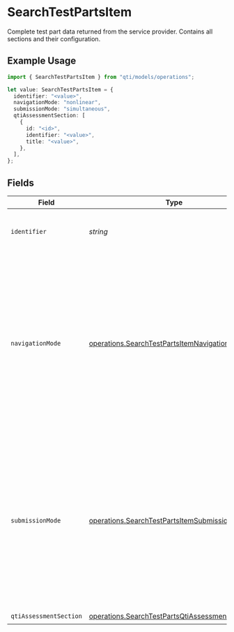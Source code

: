 # SearchTestPartsItem

Complete test part data returned from the service provider. Contains all sections and their configuration.

## Example Usage

```typescript
import { SearchTestPartsItem } from "qti/models/operations";

let value: SearchTestPartsItem = {
  identifier: "<value>",
  navigationMode: "nonlinear",
  submissionMode: "simultaneous",
  qtiAssessmentSection: [
    {
      id: "<id>",
      identifier: "<value>",
      title: "<value>",
    },
  ],
};
```

## Fields

| Field                                                                                                                                                                                                                                          | Type                                                                                                                                                                                                                                           | Required                                                                                                                                                                                                                                       | Description                                                                                                                                                                                                                                    |
| ---------------------------------------------------------------------------------------------------------------------------------------------------------------------------------------------------------------------------------------------- | ---------------------------------------------------------------------------------------------------------------------------------------------------------------------------------------------------------------------------------------------- | ---------------------------------------------------------------------------------------------------------------------------------------------------------------------------------------------------------------------------------------------- | ---------------------------------------------------------------------------------------------------------------------------------------------------------------------------------------------------------------------------------------------- |
| `identifier`                                                                                                                                                                                                                                   | *string*                                                                                                                                                                                                                                       | :heavy_check_mark:                                                                                                                                                                                                                             | Unique identifier for the entity on the service provider.                                                                                                                                                                                      |
| `navigationMode`                                                                                                                                                                                                                               | [operations.SearchTestPartsItemNavigationMode](../../models/operations/searchtestpartsitemnavigationmode.md)                                                                                                                                   | :heavy_check_mark:                                                                                                                                                                                                                             | Controls how learners navigate through the test part. 'linear' requires items to be responded to in sequence without jumping around, while 'nonlinear' allows candidates to respond to items in any order they choose.                         |
| `submissionMode`                                                                                                                                                                                                                               | [operations.SearchTestPartsItemSubmissionMode](../../models/operations/searchtestpartsitemsubmissionmode.md)                                                                                                                                   | :heavy_check_mark:                                                                                                                                                                                                                             | Determines how learner responses are submitted for response processing. 'individual' allows responses to be submitted as each item is completed, while 'simultaneous' means responses for all items are sent when the whole part is completed. |
| `qtiAssessmentSection`                                                                                                                                                                                                                         | [operations.SearchTestPartsQtiAssessmentSection](../../models/operations/searchtestpartsqtiassessmentsection.md)[]                                                                                                                             | :heavy_check_mark:                                                                                                                                                                                                                             | N/A                                                                                                                                                                                                                                            |